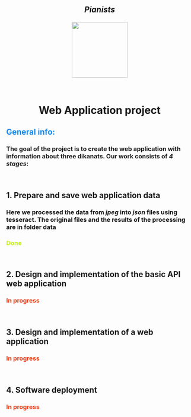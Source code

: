 

<h2> <p align="center">
<b><i>Pianists</i></b>
</p> </h2>
<p align="center">
  <img height="150" src="https://images.freeimages.com/images/premium/small-comps/3339/33399262-piano-keys.jpg">
</p>
<br>
<h1> <p align="center">
<b> Web Application project</b>
</p> </h1>
<h2> <p style="color:#1589F0">General info:</p>
</h2>
<h3>
The goal of the project is to create the web application with information about three dikanats. Our work consists of <b><i>4 stages</i></b>: </h3> <br>
<h2>
<b> 1. Prepare and save web application data</b>
</h2>
<h3>
Here we processed the data from <i>jpeg</i> into <i>json</i> files using tesseract. The original files and the results of the processing are in folder <b> data</b></h3>
<h3> <p style="color:#c5f015">Done</p>
</h3>
<br>
<h2>
<b> 2. Design and implementation of the basic API web application</b>
</h2>
<h3> <p style="color:#f03c15">In progress</p>
</h3>
<br>
<h2>
<b> 3. Design and implementation of a web application</b>
</h2>
<h3> <p style="color:#f03c15">In progress</p>
</h3>
<br>
<h2>
<b> 4. Software deployment</b>
</h3>
<h3> <p style="color:#f03c15">In progress</p>
</h3>